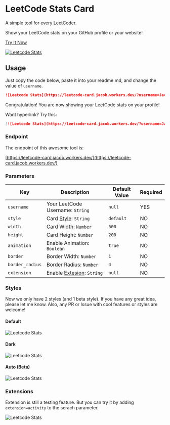 # LeetCode Stats Card
A simple tool for every LeetCoder.

Show your LeetCode stats on your GitHub profile or your website!

[Try It Now](https://leetcode-card.jacob.workers.dev/)

[![Leetcode Stats](https://leetcode-card.jacob.workers.dev/?username=JacobLinCool&update=20210612)](https://leetcode-card.jacob.workers.dev/)

## Usage
Just copy the code below, paste it into your readme.md, and change the value of `username`.

```md
![Leetcode Stats](https://leetcode-card.jacob.workers.dev/?username=JacobLinCool)
```

Congratulation! You are now showing your LeetCode stats on your profile!

Want hyperlink? Try this:

```md
[![Leetcode Stats](https://leetcode-card.jacob.workers.dev/?username=JacobLinCool)](https://leetcode.com/JacobLinCool)
```

### Endpoint
The endpoint of this awesome tool is: 

[https://leetcode-card.jacob.workers.dev/](https://leetcode-card.jacob.workers.dev/)

### Parameters

Key              |Description                              |Default Value    |Required
---              |---                                      |---              |---
`username`       |Your LeetCode Username: `String`         |`null`           | YES
`style`          |Card [Style](#styles): `String`          |`default`        | NO
`width`          |Card Width: `Number`                     |`500`            | NO
`height`         |Card Height: `Number`                    |`200`            | NO
`animation`      |Enable Animation: `Boolean`              |`true`           | NO
`border`         |Border Width: `Number`                   |`1`              | NO
`border_radius`  |Border Radius: `Number`                  |`4`              | NO
`extension`      |Enable [Extesion](#extensions): `String` |`null`           | NO

### Styles
Now we only have 2 styles (and 1 beta style). If you have any great idea, please let me know. Also, any PR or Issue with cool features or styles are welcome!

#### Default
![Leetcode Stats](https://leetcode-card.jacob.workers.dev/?username=JacobLinCool&style=default&update=20210612)

#### Dark
![Leetcode Stats](https://leetcode-card.jacob.workers.dev/?username=JacobLinCool&style=dark&update=20210612)

#### Auto (Beta)
![Leetcode Stats](https://leetcode-card.jacob.workers.dev/?username=JacobLinCool&style=auto&update=20210612)

### Extensions
Extension is still a testing feature.
But you can try it by adding `extension=activity` to the serach parameter.

![Leetcode Stats](https://leetcode-card.jacob.workers.dev/?username=JacobLinCool&extension=activity&update=20210612)